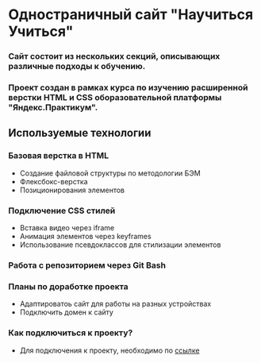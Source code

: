 # Одностраничный сайт "Научиться Учиться"
### Сайт состоит из нескольких секций, описывающих различные подходы к обучению.
### Проект создан в рамках курса по изучению расширенной верстки HTML и CSS оборазовательной платформы "Яндекс.Практикум".

## Используемые технологии

### Базовая верстка в HTML
* Создание файловой структуры по методологии БЭМ
* Флексбокс-верстка
* Позиционирования элементов

### Подключение CSS стилей
* Вставка видео через iframe
* Анимация элементов через keyframes
* Использование псевдоклассов для стилизации элементов

### Работа с репозиторием через Git Bash

### Планы по доработке проекта
* Адаптироватоь сайт для работы на разных устройствах
* Подключить домен к сайту

### Как подключиться к проекту?
* Для подключения к проекту, необходимо по [ссылке](https://github.com/Dmitry-Rusinov/how-to-learn.git "Проект Научиться Учиться")
